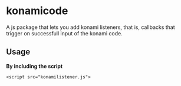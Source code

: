 # konamicode
A js package that lets you add konami listeners, that is, callbacks that trigger on successfull input of the konami code.
## Usage
**By including the script**

```<script src="konamilistener.js">```
